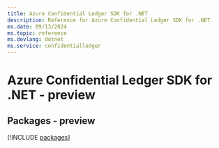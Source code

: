 ```yaml
---
title: Azure Confidential Ledger SDK for .NET
description: Reference for Azure Confidential Ledger SDK for .NET
ms.date: 09/13/2024
ms.topic: reference
ms.devlang: dotnet
ms.service: confidentialledger
---
```

# Azure Confidential Ledger SDK for .NET - preview
## Packages - preview
[!INCLUDE [packages](confidential-ledger-index.md)]